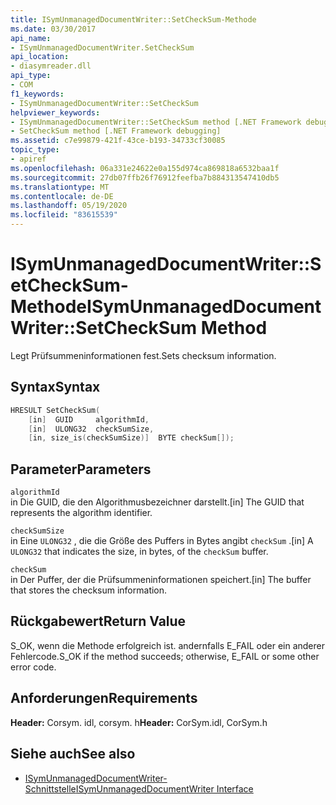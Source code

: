 ```yaml
---
title: ISymUnmanagedDocumentWriter::SetCheckSum-Methode
ms.date: 03/30/2017
api_name:
- ISymUnmanagedDocumentWriter.SetCheckSum
api_location:
- diasymreader.dll
api_type:
- COM
f1_keywords:
- ISymUnmanagedDocumentWriter::SetCheckSum
helpviewer_keywords:
- ISymUnmanagedDocumentWriter::SetCheckSum method [.NET Framework debugging]
- SetCheckSum method [.NET Framework debugging]
ms.assetid: c7e99879-421f-43ce-b193-34733cf30085
topic_type:
- apiref
ms.openlocfilehash: 06a331e24622e0a155d974ca869818a6532baa1f
ms.sourcegitcommit: 27db07ffb26f76912feefba7b884313547410db5
ms.translationtype: MT
ms.contentlocale: de-DE
ms.lasthandoff: 05/19/2020
ms.locfileid: "83615539"
---
```

# <a name="isymunmanageddocumentwritersetchecksum-method"></a><span data-ttu-id="d26c9-102">ISymUnmanagedDocumentWriter::SetCheckSum-Methode</span><span class="sxs-lookup"><span data-stu-id="d26c9-102">ISymUnmanagedDocumentWriter::SetCheckSum Method</span></span>
<span data-ttu-id="d26c9-103">Legt Prüfsummeninformationen fest.</span><span class="sxs-lookup"><span data-stu-id="d26c9-103">Sets checksum information.</span></span>  
  
## <a name="syntax"></a><span data-ttu-id="d26c9-104">Syntax</span><span class="sxs-lookup"><span data-stu-id="d26c9-104">Syntax</span></span>  
  
```cpp  
HRESULT SetCheckSum(  
    [in]  GUID     algorithmId,  
    [in]  ULONG32  checkSumSize,  
    [in, size_is(checkSumSize)]  BYTE checkSum[]);  
```  
  
## <a name="parameters"></a><span data-ttu-id="d26c9-105">Parameter</span><span class="sxs-lookup"><span data-stu-id="d26c9-105">Parameters</span></span>  
 `algorithmId`  
 <span data-ttu-id="d26c9-106">in Die GUID, die den Algorithmusbezeichner darstellt.</span><span class="sxs-lookup"><span data-stu-id="d26c9-106">[in] The GUID that represents the algorithm identifier.</span></span>  
  
 `checkSumSize`  
 <span data-ttu-id="d26c9-107">in Eine `ULONG32` , die die Größe des Puffers in Bytes angibt `checkSum` .</span><span class="sxs-lookup"><span data-stu-id="d26c9-107">[in] A `ULONG32` that indicates the size, in bytes, of the `checkSum` buffer.</span></span>  
  
 `checkSum`  
 <span data-ttu-id="d26c9-108">in Der Puffer, der die Prüfsummeninformationen speichert.</span><span class="sxs-lookup"><span data-stu-id="d26c9-108">[in] The buffer that stores the checksum information.</span></span>  
  
## <a name="return-value"></a><span data-ttu-id="d26c9-109">Rückgabewert</span><span class="sxs-lookup"><span data-stu-id="d26c9-109">Return Value</span></span>  
 <span data-ttu-id="d26c9-110">S_OK, wenn die Methode erfolgreich ist. andernfalls E_FAIL oder ein anderer Fehlercode.</span><span class="sxs-lookup"><span data-stu-id="d26c9-110">S_OK if the method succeeds; otherwise, E_FAIL or some other error code.</span></span>  
  
## <a name="requirements"></a><span data-ttu-id="d26c9-111">Anforderungen</span><span class="sxs-lookup"><span data-stu-id="d26c9-111">Requirements</span></span>  
 <span data-ttu-id="d26c9-112">**Header:** Corsym. idl, corsym. h</span><span class="sxs-lookup"><span data-stu-id="d26c9-112">**Header:** CorSym.idl, CorSym.h</span></span>  
  
## <a name="see-also"></a><span data-ttu-id="d26c9-113">Siehe auch</span><span class="sxs-lookup"><span data-stu-id="d26c9-113">See also</span></span>

- [<span data-ttu-id="d26c9-114">ISymUnmanagedDocumentWriter-Schnittstelle</span><span class="sxs-lookup"><span data-stu-id="d26c9-114">ISymUnmanagedDocumentWriter Interface</span></span>](isymunmanageddocumentwriter-interface.md)

